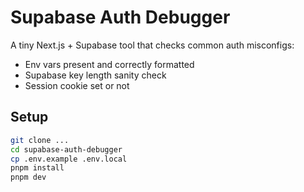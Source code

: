 # Supabase Auth Debugger

A tiny Next.js + Supabase tool that checks common auth misconfigs:
- Env vars present and correctly formatted
- Supabase key length sanity check
- Session cookie set or not

## Setup
```bash
git clone ...
cd supabase-auth-debugger
cp .env.example .env.local
pnpm install
pnpm dev